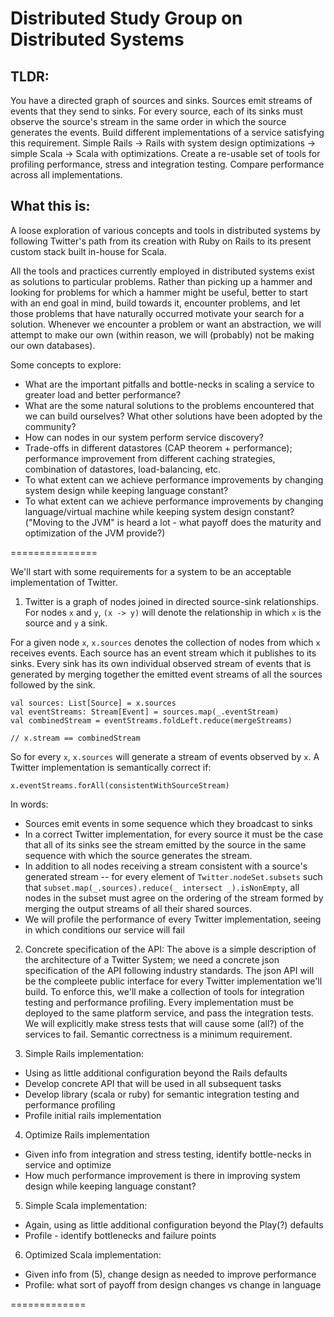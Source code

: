 # Distributed Study Group on Distributed Systems
## TLDR:
You have a directed graph of sources and sinks. Sources emit streams of events that they send to sinks. For every source, each of its sinks must observe the source's stream in the same order in which the source generates the events. Build different implementations of a service satisfying this requirement. Simple Rails -> Rails with system design optimizations -> simple Scala -> Scala with optimizations. Create a re-usable set of tools for profiling performance, stress and integration testing. Compare performance across all implementations. 

## What this is:
A loose exploration of various concepts and tools in distributed systems by following Twitter's path from its creation with Ruby on Rails to its present custom stack built in-house for Scala. 

All the tools and practices currently employed in distributed systems exist as solutions to particular problems. Rather than picking up a hammer and looking for problems for which a hammer might be useful, better to start with an end goal in mind, build towards it, encounter problems, and let those problems that have naturally occurred motivate your search for a solution. Whenever we encounter a problem or want an abstraction, we will attempt to make our own (within reason, we will (probably) not be making our own databases). 

Some concepts to explore:
  + What are the important pitfalls and bottle-necks in scaling a service to greater load and better performance?
  + What are the some natural solutions to the problems encountered that we can build ourselves? What other solutions have been adopted by the community?
  + How can nodes in our system perform service discovery?
  + Trade-offs in different datastores (CAP theorem + performance); performance improvement from different caching strategies, combination of datastores, load-balancing, etc. 
  + To what extent can we achieve performance improvements by changing system design while keeping language constant? 
  + To what extent can we achieve performance improvements by changing language/virtual machine while keeping system design constant? ("Moving to the JVM" is heard a lot - what payoff does the maturity and optimization of the JVM provide?)

===============

We'll start with some requirements for a system to be an acceptable implementation of Twitter.

1) Twitter is a graph of nodes joined in directed source-sink relationships. For nodes `x` and `y`, `(x -> y)` will denote the relationship in which `x` is the source and `y` a sink. 

For a given node `x`, `x.sources` denotes the collection of nodes from which `x` receives events. Each source has an event stream which it publishes to its sinks. Every sink has its own individual observed stream of events that is generated by merging together the emitted event streams of all the sources followed by the sink.

```
val sources: List[Source] = x.sources
val eventStreams: Stream[Event] = sources.map(_.eventStream)
val combinedStream = eventStreams.foldLeft.reduce(mergeStreams)

// x.stream == combinedStream
```
So for every `x`, `x.sources` will generate a stream of events observed by `x`. A Twitter implementation is semantically correct if:
```
x.eventStreams.forAll(consistentWithSourceStream)
```
In words: 
  + Sources emit events in some sequence which they broadcast to sinks
  + In a correct Twitter implementation, for every source it must be the case that all of its sinks see the stream emitted by the source in the same sequence with which the source generates the stream.
  + In addition to all nodes receiving a stream consistent with a source's generated stream -- for every element of `Twitter.nodeSet.subsets` such that `subset.map(_.sources).reduce(_ intersect _).isNonEmpty`, all nodes in the subset must agree on the ordering of the stream formed by merging the output streams of all their shared sources. 
  + We will profile the performance of every Twitter implementation, seeing in which conditions our service will fail

2) Concrete specification of the API:
  The above is a simple description of the architecture of a Twitter System; we need a concrete json specification of the API following industry standards. The json API will be the compleete public interface for every Twitter implementation we'll build. To enforce this, we'll make a collection of tools for integration testing and performance profiling. Every implementation must be deployed to the same platform service, and pass the integration tests. We will explicitly make stress tests that will cause some (all?) of the services to fail. Semantic correctness is a minimum requirement. 

3) Simple Rails implementation:
  + Using as little additional configuration beyond the Rails defaults
  + Develop concrete API that will be used in all subsequent tasks
  + Develop library (scala or ruby) for semantic integration testing and performance profiling
  + Profile initial rails implementation

4) Optimize Rails implementation
  + Given info from integration and stress testing, identify bottle-necks in service and optimize
  + How much performance improvement is there in improving system design while keeping language constant?

5) Simple Scala implementation: 
  + Again, using as little additional configuration beyond the Play(?) defaults
  + Profile - identify bottlenecks and failure points

6) Optimized Scala implementation:
  + Given info from (5), change design as needed to improve performance
  + Profile: what sort of payoff from design changes vs change in language

=============




